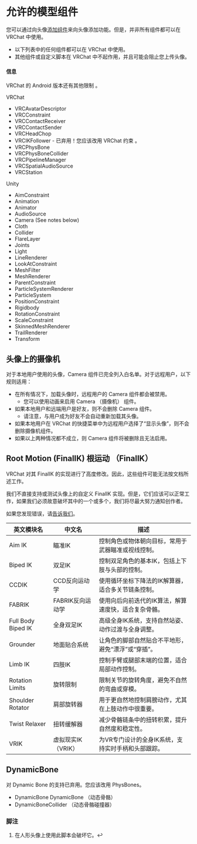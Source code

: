 # 允许的模型组件

您可以通过向头像[添加组件](https://docs.unity3d.com/2022.3/Documentation/Manual/UsingComponents.html)来向头像添加功能。但是，并非所有组件都可以在 VRChat 中使用。
- 以下列表中的任何组件都可以在 VRChat 中使用。
- 其他组件或自定义脚本在 VRChat 中不起作用，并且可能会阻止您上传头像。

#### 信息
VRChat 的 Android 版本还有其他限制 。

VRChat
- VRCAvatarDescriptor
- VRCConstraint
- VRCContactReceiver
- VRCContactSender
- VRCHeadChop
- VRCIKFollower - 已弃用！您应该改用 VRChat 约束 。
- VRCPhysBone
- VRCPhysBoneCollider
- VRCPipelineManager
- VRCSpatialAudioSource
- VRCStation

Unity

- AimConstraint
- Animation
- Animator
- AudioSource
- Camera (See notes below)
- Cloth
- Collider
- FlareLayer
- Joints
- Light
- LineRenderer
- LookAtConstraint
- MeshFilter
- MeshRenderer
- ParentConstraint
- ParticleSystemRenderer
- ParticleSystem
- PositionConstraint
- Rigidbody
- RotationConstraint
- ScaleConstraint
- SkinnedMeshRenderer
- TrailRenderer
- Transform

## 头像上的摄像机
对于本地用户使用的头像，Camera 组件已完全列入白名单。对于远程用户，以下规则适用：
- 在所有情况下，加载头像时，远程用户的 Camera 组件都会被禁用。
    - 您可以使用动画来启用 Camera （摄像机） 组件。
- 如果本地用户和远端用户是好友，则不会删除 Camera 组件。
    - 请注意，与用户成为好友不会自动重新加载其头像。
- 如果本地用户在 VRChat 的快捷菜单中为远程用户选择了“显示头像”，则不会删除摄像机组件。
- 如果以上两种情况都不成立，则 Camera 组件将被删除且无法启用。

## Root Motion (FinalIK)  根运动 （FinalIK）
VRChat 对其 FinalIK 的实现进行了高度修改。因此，这些组件可能无法按文档所述工作。

我们不直接支持或测试头像上的自定义 FinalIK 实现。但是，它们应该可以正常工作，如果我们必须故意破坏其中的一个或多个，我们将尽最大努力通知创作者。

如果您发现错误，请[告诉我们](https://feedback.vrchat.com/)。

| 英文模块名             | 中文名               | 描述 |
|------------------------|----------------------|------|
| Aim IK                 | 瞄准IK               | 控制角色或物体朝向目标，常用于武器瞄准或视线控制。 |
| Biped IK               | 双足IK               | 控制双足角色的基本IK，包括上下肢与头部的控制。 |
| CCDIK                  | CCD反向运动学        | 使用循环坐标下降法的IK解算器，适合多关节链条控制。 |
| FABRIK                 | FABRIK反向运动学     | 使用向后向前迭代的IK算法，解算速度快，适合复杂骨骼。 |
| Full Body Biped IK     | 全身双足IK           | 高级全身IK系统，支持自然站姿、动作过渡与全身调整。 |
| Grounder               | 地面贴合系统         | 让角色的脚部自然贴合不平地形，避免“漂浮”或“穿插”。 |
| Limb IK                | 四肢IK               | 控制手臂或腿部末端的位置，适合局部动作控制。 |
| Rotation Limits        | 旋转限制             | 限制关节的旋转角度，避免不自然的弯曲或穿模。 |
| Shoulder Rotator       | 肩部旋转器           | 用于更自然地控制肩膀动作，尤其在上肢动作中很重要。 |
| Twist Relaxer          | 扭转缓解器           | 减少骨骼链条中的扭转积累，提升自然度和稳定性。 |
| VRIK                   | 虚拟现实IK（VRIK）   | 为VR专门设计的全身IK系统，支持实时手柄和头部跟踪。 |

## DynamicBone
对 Dynamic Bone 的支持已弃用。您应该改用 PhysBones。

- DynamicBone  DynamicBone （动态骨骼）
- DynamicBoneCollider （动态骨骼碰撞器）

### 脚注
1. 在人形头像上使用此脚本会破坏它。↩
